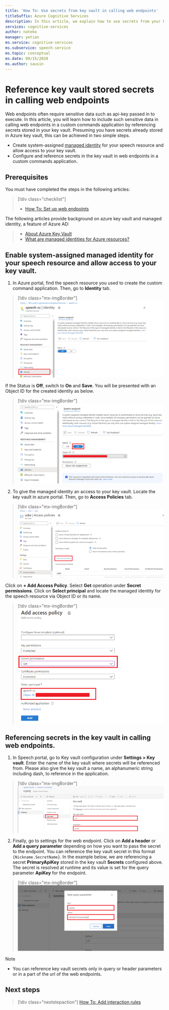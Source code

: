 ```yaml
---
title: 'How To: Use secrets from key vault in calling web endpoints'
titleSuffix: Azure Cognitive Services
description: In this article, we explain how to use secrets from your key vault in calling web endpoints.
services: cognitive-services
author: nateko
manager: yetian
ms.service: cognitive-services
ms.subservice: speech-service
ms.topic: conceptual
ms.date: 09/15/2020
ms.author: sausin
---
```



# Reference key vault stored secrets in calling web endpoints

Web endpoints often require sensitive data such as api-key passed in to execute. In this article, you will learn how to include such sensitive data in calling web endpoints in a custom commands application by referencing secrets stored in your key vault. Presuming you have secrets already stored in Azure key vault, this can be achieved in two simple steps.

 - Create system-assigned [managed identity](https://docs.microsoft.com/azure/active-directory/managed-identities-azure-resources/overview) for your speech resource and allow access to your key vault.
 - Configure and reference secrets in the key vault in web endpoints in a custom commands application.

## Prerequisites

You must have completed the steps in the following articles:

> [!div class="checklist"]
> * [How To: Set up web endpoints](./how-to-custom-commands-setup-web-endpoints.md)

The following articles provide background on azure key vault and managed identity, a feature of Azure AD:

> * [About Azure Key Vault](https://docs.microsoft.com/azure/key-vault/general/overview)
> * [What are managed identities for Azure resources?](https://docs.microsoft.com/azure/active-directory/managed-identities-azure-resources/overview)

## Enable system-assigned managed identity for your speech resource and allow access to your key vault.

1. In Azure portal, find the speech resource you used to create the custom command application. Then, go to **Identity** tab.

  > [!div class="mx-imgBorder"]
  > ![Enable managed identity](media/custom-commands/how-to-custom-commands-integrate-key-vault-enable-managed-identity.png?)

  If the Status is **Off**, switch to **On** and **Save**. You will be presented with an Object ID for the created identity as below.

  > [!div class="mx-imgBorder"]
  > ![Enabled managed identity](media/custom-commands/how-to-custom-commands-integrate-key-vault-enabled-managed-identity.png?)

2. To give the managed identity an access to your key vault. Locate the key vault in azure portal. Then, go to **Access Policies** tab.

  > [!div class="mx-imgBorder"]
  > ![Key vault access policies](media/custom-commands/how-to-custom-commands-integrate-key-vault-access-policies.png?)

  Click on **+ Add Access Policy**. Select **Get** operation under **Secret permissions**. Click on **Select principal** and locate the managed identity for the speech resource via Object ID or its name.

  > [!div class="mx-imgBorder"]
  > ![Add an access policy](media/custom-commands/how-to-custom-commands-integrate-key-vault-acccess-policy.png?)

## Referencing secrets in the key vault in calling web endpoints.

1. In Speech portal, go to Key vault configuration under **Settings > Key vault**. Enter the name of the key vault where secrets will be referenced from. Please also give the key vault a name, an alphanumeric string including dash, to reference in the application.

  > [!div class="mx-imgBorder"]
  > ![Custom Commands key vault setting](media/custom-commands/how-to-custom-commands-integrate-key-vault-settings.png?)

2. Finally, go to settings for the web endpoint. Click on **Add a header** or **Add a query parameter** depending on how you want to pass the secret to the endpoint. You can reference the key vault secret in this format `{Nickname.SecretName}`. In the example below, we are referencing a secret **PrimaryApiKey** stored in the key vault **Secrets** configured above. The secret is resolved at runtime and its value is set for the query parameter **ApiKey** for the endpoint.

  > [!div class="mx-imgBorder"]
  > ![Custom Commands referencing a key vault secret](media/custom-commands/how-to-custom-commands-integrate-key-vault-reference-secrets.png?)

  > [!NOTE]
  > - You can reference key vault secrets only in query or header parameters or in a part of the url of the web endpoints.

## Next steps

> [!div class="nextstepaction"]
> [How To: Add interaction rules](./how-to-custom-commands-add-interaction-rules.md)

